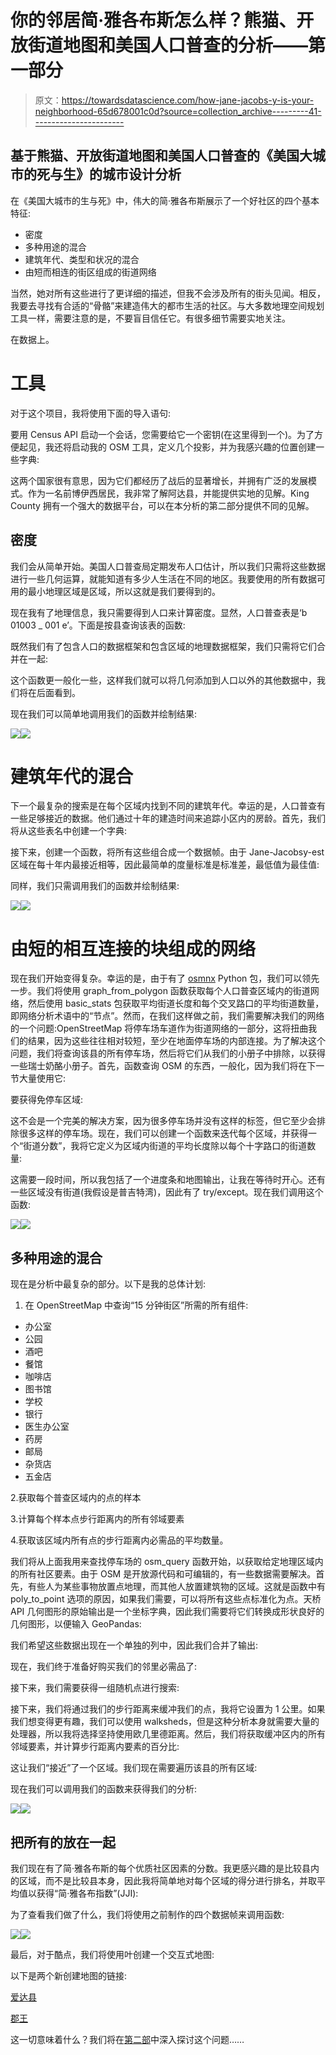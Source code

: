 # 你的邻居简·雅各布斯怎么样？熊猫、开放街道地图和美国人口普查的分析——第一部分

> 原文：<https://towardsdatascience.com/how-jane-jacobs-y-is-your-neighborhood-65d678001c0d?source=collection_archive---------41----------------------->

## 基于熊猫、开放街道地图和美国人口普查的《美国大城市的死与生》的城市设计分析

在《美国大城市的生与死》中，伟大的简·雅各布斯展示了一个好社区的四个基本特征:

*   密度
*   多种用途的混合
*   建筑年代、类型和状况的混合
*   由短而相连的街区组成的街道网络

当然，她对所有这些进行了更详细的描述，但我不会涉及所有的街头见闻。相反，我要去寻找有合适的“骨骼”来建造伟大的都市生活的社区。与大多数地理空间规划工具一样，需要注意的是，不要盲目信任它。有很多细节需要实地关注。

在数据上。

# 工具

对于这个项目，我将使用下面的导入语句:

要用 Census API 启动一个会话，您需要给它一个密钥(在这里得到一个)。为了方便起见，我还将启动我的 OSM 工具，定义几个投影，并为我感兴趣的位置创建一些字典:

这两个国家很有意思，因为它们都经历了战后的显著增长，并拥有广泛的发展模式。作为一名前博伊西居民，我非常了解阿达县，并能提供实地的见解。King County 拥有一个强大的数据平台，可以在本分析的第二部分提供不同的见解。

## 密度

我们会从简单开始。美国人口普查局定期发布人口估计，所以我们只需将这些数据进行一些几何运算，就能知道有多少人生活在不同的地区。我要使用的所有数据可用的最小地理区域是区域，所以这就是我们要得到的。

现在我有了地理信息，我只需要得到人口来计算密度。显然，人口普查表是‘b 01003 _ 001 e’。下面是按县查询该表的函数:

既然我们有了包含人口的数据框架和包含区域的地理数据框架，我们只需将它们合并在一起:

这个函数更一般化一些，这样我们就可以将几何添加到人口以外的其他数据中，我们将在后面看到。

现在我们可以简单地调用我们的函数并绘制结果:

![](img/d43ee5068d5f7ac13cf5036c741f5937.png)![](img/ad99ea964d47a19867b618746041275d.png)

# 建筑年代的混合

下一个最复杂的搜索是在每个区域内找到不同的建筑年代。幸运的是，人口普查有一些足够接近的数据。他们通过十年的建造时间来追踪小区内的房龄。首先，我们将从这些表名中创建一个字典:

接下来，创建一个函数，将所有这些组合成一个数据帧。由于 Jane-Jacobsy-est 区域在每十年内最接近相等，因此最简单的度量标准是标准差，最低值为最佳值:

同样，我们只需调用我们的函数并绘制结果:

![](img/3f56ed93e71a5b70c658c44715dd51da.png)![](img/d56d370538715e100f237920ecb3262d.png)

# 由短的相互连接的块组成的网络

现在我们开始变得复杂。幸运的是，由于有了 [osmnx](https://github.com/gboeing/osmnx) Python 包，我们可以领先一步。我们将使用 graph_from_polygon 函数获取每个人口普查区域内的街道网络，然后使用 basic_stats 包获取平均街道长度和每个交叉路口的平均街道数量，即网络分析术语中的“节点”。然而，在我们这样做之前，我们需要解决我们的网络的一个问题:OpenStreetMap 将停车场车道作为街道网络的一部分，这将扭曲我们的结果，因为这些往往相对较短，至少在地面停车场的内部连接。为了解决这个问题，我们将查询该县的所有停车场，然后将它们从我们的小册子中排除，以获得一些瑞士奶酪小册子。首先，函数查询 OSM 的东西，一般化，因为我们将在下一节大量使用它:

要获得免停车区域:

这不会是一个完美的解决方案，因为很多停车场并没有这样的标签，但它至少会排除很多这样的停车场。现在，我们可以创建一个函数来迭代每个区域，并获得一个“街道分数”，我将它定义为区域内街道的平均长度除以每个十字路口的街道数量:

这需要一段时间，所以我包括了一个进度条和地图输出，让我在等待时开心。还有一些区域没有街道(我假设是普吉特湾)，因此有了 try/except。现在我们调用这个函数:

![](img/fe3546030f4895199cbbb7410c014420.png)![](img/68446abfa9f41f282d4e75376b4612ff.png)

## 多种用途的混合

现在是分析中最复杂的部分。以下是我的总体计划:

1.  在 OpenStreetMap 中查询“15 分钟街区”所需的所有组件:

*   办公室
*   公园
*   酒吧
*   餐馆
*   咖啡店
*   图书馆
*   学校
*   银行
*   医生办公室
*   药房
*   邮局
*   杂货店
*   五金店

2.获取每个普查区域内的点的样本

3.计算每个样本点步行距离内的所有邻域要素

4.获取该区域内所有点的步行距离内必需品的平均数量。

我们将从上面我用来查找停车场的 osm_query 函数开始，以获取给定地理区域内的所有社区要素。由于 OSM 是开放源代码和可编辑的，有一些数据需要解决。首先，有些人为某些事物放置点地理，而其他人放置建筑物的区域。这就是函数中有 poly_to_point 选项的原因，如果我们需要，可以将所有这些点标准化为点。天桥 API 几何图形的原始输出是一个坐标字典，因此我们需要将它们转换成形状良好的几何图形，以便输入 GeoPandas:

我们希望这些数据出现在一个单独的列中，因此我们合并了输出:

现在，我们终于准备好购买我们的邻里必需品了:

接下来，我们需要获得一组随机点进行搜索:

接下来，我们将通过我们的步行距离来缓冲我们的点，我将它设置为 1 公里。如果我们想变得更有趣，我们可以使用 walksheds，但是这种分析本身就需要大量的处理器，所以我将选择坚持使用欧几里德距离。然后，我们将获取缓冲区内的所有邻域要素，并计算步行距离内要素的百分比:

这让我们“接近”了一个区域。我们现在需要遍历该县的所有区域:

现在我们可以调用我们的函数来获得我们的分析:

![](img/428f924b277de6b5b4333d98cdf5e463.png)![](img/9d260684b8a43644b8ed16829620ec0f.png)

## 把所有的放在一起

我们现在有了简·雅各布斯的每个优质社区因素的分数。我更感兴趣的是比较县内的区域，而不是比较县本身，因此我将简单地对每个区域的得分进行排名，并取平均值以获得“简·雅各布指数”(JJI):

为了查看我们做了什么，我们将使用之前制作的四个数据帧来调用函数:

![](img/b6896a2abc96b8c3ad760cc6e07b0945.png)![](img/f0342eb6c80f9348a915f530cb6af8c8.png)

最后，对于酷点，我们将使用叶创建一个交互式地图:

以下是两个新创建地图的链接:

[爱达县](https://bcparker21.github.io/jane_jacobs_index/ada_map.html)

[郡王](https://bcparker21.github.io/jane_jacobs_index/king_map.html)

这一切意味着什么？我们将在[第二部](https://medium.com/analytics-vidhya/the-jane-jacobs-index-part-ii-testing-610e2e963983)中深入探讨这个问题……